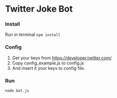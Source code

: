 
#  Twitter Joke Bot

### Install
Run in terminal
`npm install`

### Config

 1. Get your keys from https://developer.twitter.com/ 
 2. Copy config_example.js to config.js 
 3. And insert it your keys to config file.

### Run
`node bot.js`
